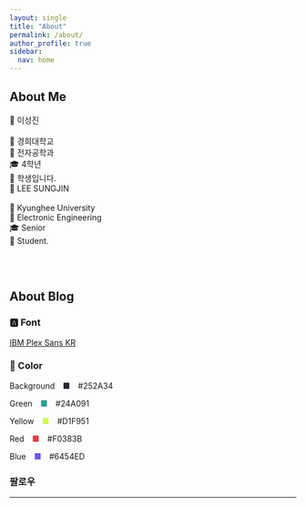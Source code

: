 ```yaml
---
layout: single
title: "About"
permalink: /about/
author_profile: true
sidebar:
  nav: home
---
```


## About Me

<div class = "div1" markdown="1">
  👤 이성진<br><br>
  🏫 경희대학교<br>
  📝 전자공학과<br>
  🎓 4학년<br>
  💼 학생입니다.<br>
</div>

<div class = "div2" markdown="1">
  👤 LEE SUNGJIN<br><br>
  🏫 Kyunghee University<br>
  📝 Electronic Engineering<br>
  🎓 Senior<br>
  💼 Student.<br>
</div>

<br><br>


## About Blog
### 🅰️ Font
[IBM Plex Sans KR](https://fonts.google.com/specimen/IBM+Plex+Sans+KR)

### 🎨 Color
<p>Background&nbsp;
<span class = "box" style="display: inline-block; width: 25px; text-align: center;" markdown = "1">
  <span style="color:#252A34">■</span>
</span>
&nbsp;#252A34</p>
<p>Green&nbsp;
<span class = "box" style="display: inline-block; width: 25px; text-align: center;" markdown = "1">
  <span style="color:#24A091">■</span>
</span>
&nbsp;#24A091</p>
<p>Yellow&nbsp;
<span class = "box" style="display: inline-block; width: 25px; text-align: center;" markdown = "1">
  <span style="color:#D1F951">■</span>
</span>
&nbsp;#D1F951</p>
<p>Red&nbsp;
<span class = "box" style="display: inline-block; width: 25px; text-align: center;" markdown = "1">
  <span style="color:#F0383B">■</span>
</span>
&nbsp;#F0383B</p>
<p>Blue&nbsp;
<span class = "box" style="display: inline-block; width: 25px; text-align: center;" markdown = "1">
  <span style="color:#6454ED">■</span>
</span>
&nbsp;#6454ED</p>


### 팔로우

---
